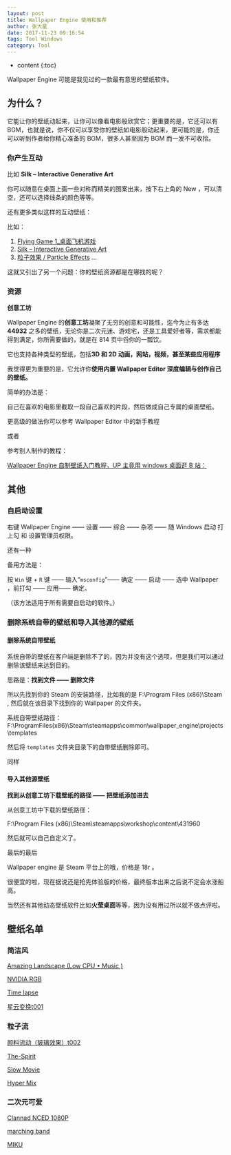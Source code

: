 ```yaml
---
layout: post
title: Wallpaper Engine 使用和推荐
author: 张大星
date: 2017-11-23 09:16:54
tags: Tool Windows
category: Tool
---
```

* content
{:toc}

Wallpaper Engine 可能是我见过的一款最有意思的壁纸软件。





## 为什么？

它能让你的壁纸动起来，让你可以像看电影般欣赏它；更重要的是，它还可以有 BGM，也就是说，你不仅可以享受你的壁纸如电影般动起来，更可能的是，你还可以听到作者给你精心准备的 BGM，很多人甚至因为 BGM 而一发不可收拾。

### 你产生互动

比如 **Silk – Interactive Generative Art**

你可以随意在桌面上画一些对称而精美的图案出来，按下右上角的 New ，可以清空，还可以选择线条的颜色等等。

还有更多类似这样的互动壁纸：

比如： 

1.  [Flying Game 1_桌面飞机游戏](http://steamcommunity.com/sharedfiles/filedetails/?id=820524571)
 2. [Silk – Interactive Generative Art](http://steamcommunity.com/sharedfiles/filedetails/?id=823274093)
3. [粒子效果 / Particle Effects](http://steamcommunity.com/sharedfiles/filedetails/?id=824733767)
  ...

这就又引出了另一个问题：你的壁纸资源都是在哪找的呢？

### 资源

**创意工坊**

Wallpaper Engine 的**创意工坊**凝聚了无穷的创意和可能性，迄今为止有多达 **44932** 之多的壁纸，无论你是二次元迷、游戏宅，还是工具爱好者等，需求都能得到满足，你所需要做的，就是在 814 页中舀你的一瓢饮。

它也支持各种类型的壁纸，包括**3D 和 2D 动画，网站，视频，甚至某些应用程序**

我觉得更为重要的是，它允许你**使用内置 Wallpaper Editor 深度编辑与创作自己的壁纸。**

简单的办法是：

自己在喜欢的电影里截取一段自己喜欢的片段，然后做成自己专属的桌面壁纸。

更高级的做法你可以参考  Wallpaper Editor  中的新手教程

或者

参考别人制作的教程：

[Wallpaper Engine 自制壁纸入门教程，UP 主竟用 windows 桌面逛 B 站：](http://www.bilibili.com/video/av7689271/)

## 其他

### 自启动设置

右键 Wallpaper Engine —— 设置 —— 综合 —— 杂项 ——
随 Windows 启动 打上勾 和 设置管理员权限。

还有一种

备用方法是：

按 `Win` 键 + `R` 键 —— 输入“`msconfig`”—— 确定 —— 启动 —— 选中 Wallpaper ，前打勾 —— 应用—— 确定。

（该方法适用于所有需要自启动的软件。）

### 删除系统自带的壁纸和导入其他源的壁纸

#### 删除系统自带壁纸

系统自带的壁纸在客户端是删除不了的，因为并没有这个选项，但是我们可以通过删除该壁纸来达到目的。

思路是：**找到文件 —— 删除文件**

所以先找到你的 Steam 的安装路径，比如我的是 F:\Program Files (x86)\Steam , 然后就在该目录下找到你的 Wallpaper 的文件夹。

系统自带壁纸路径：F:\ProgramFiles(x86)\Steam\steamapps\common\wallpaper_engine\projects\templates

然后将 `templates` 文件夹目录下的自带壁纸删除即可。

同样

#### 导入其他源壁纸

**找到从创意工坊下载壁纸的路径 —— 把壁纸添加进去**

从创意工坊中下载的壁纸路径：

F:\Program Files (x86)\Steam\steamapps\workshop\content\431960

然后就可以自己自定义了。



最后的最后

Wallpaper engine 是 Steam 平台上的哦，价格是 18r 。

很便宜的啦，现在据说还是抢先体验版的价格，最终版本出来之后说不定会水涨船高。

当然还有其他动态壁纸软件比如**火莹桌面**等等，因为没有用过所以就不做点评啦。

## 壁纸名单

### 简洁风

[Amazing Landscape (Low CPU • Music )](http://steamcommunity.com/sharedfiles/filedetails/?id=824911868)

[NVIDIA RGB](http://steamcommunity.com/sharedfiles/filedetails/?id=838533954)

[Time lapse](http://steamcommunity.com/sharedfiles/filedetails/?id=824548506)

[星云变换t001](http://steamcommunity.com/sharedfiles/filedetails/?id=833227004)

### 粒子流

[颜料流动（玻璃效果）t002](http://steamcommunity.com/sharedfiles/filedetails/?id=837681768)

[The-Spirit](http://steamcommunity.com/sharedfiles/filedetails/?id=823944914)

[Slow Movie](http://steamcommunity.com/sharedfiles/filedetails/?id=897016354)

[Hyper Mix](http://steamcommunity.com/sharedfiles/filedetails/?id=837863991)

### 二次元可爱

[Clannad NCED 1080P](http://steamcommunity.com/sharedfiles/filedetails/?id=824548397)

[marching band](http://steamcommunity.com/sharedfiles/filedetails/?id=822631313)

[MIKU](http://steamcommunity.com/sharedfiles/filedetails/?id=816353979)



